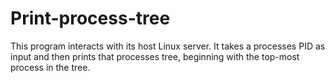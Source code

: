 # Print-process-tree
This program interacts with its host Linux server. It takes a processes PID as input and then prints that processes tree, beginning with the top-most process in the tree.
